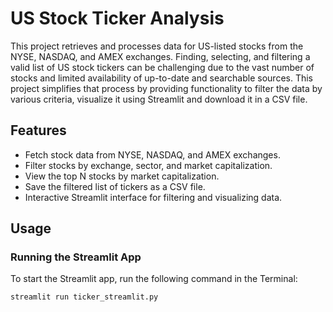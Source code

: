 # US Stock Ticker Analysis

This project retrieves and processes data for US-listed stocks from the NYSE, NASDAQ, and AMEX exchanges. Finding, selecting, and filtering a valid list of US stock tickers can be challenging due to the vast number of stocks and limited availability of up-to-date and searchable sources. This project simplifies that process by providing functionality to filter the data by various criteria, visualize it using Streamlit and download it in a CSV file.


## Features
- Fetch stock data from NYSE, NASDAQ, and AMEX exchanges.
- Filter stocks by exchange, sector, and market capitalization.
- View the top N stocks by market capitalization.
- Save the filtered list of tickers as a CSV file.
- Interactive Streamlit interface for filtering and visualizing data.

## Usage

### Running the Streamlit App
To start the Streamlit app, run the following command in the Terminal:
```sh
streamlit run ticker_streamlit.py

